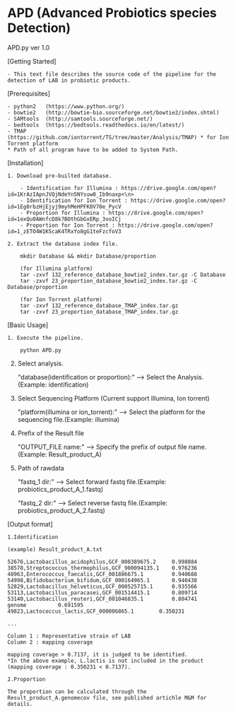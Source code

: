 # APD (Advanced Probiotics species Detection)

APD.py ver 1.0

[Getting Started]

	- This text file describes the source code of the pipeline for the detection of LAB in probiotic products.

[Prerequisites]

	- python2	(https://www.python.org/)
	- bowtie2	(http://bowtie-bio.sourceforge.net/bowtie2/index.shtml)
	- SAMtools	(http://samtools.sourceforge.net/)
	- bedtools	(https://bedtools.readthedocs.io/en/latest/)
	- TMAP  	(https://github.com/iontorrent/TS/tree/master/Analysis/TMAP) * for Ion Torrent platform
	* Path of all program have to be added to System Path.
	
  
[Installation]

	1. Download pre-builted database.
	
		- Identification for Illumina : https://drive.google.com/open?id=1KrAzIApnJVQjNdeYn5NYsuw0_Ib9naxp<\n>
		- Identification for Ion Torrent : https://drive.google.com/open?id=1Eg0rbzHjEjyj9myhMeHPFK0V70e_PycV
		- Proportion for Illumina : https://drive.google.com/open?id=1exQu0AWnfcD8k7BOthGbGxERp_3voICj
		- Proportion for Ion Torrent : https://drive.google.com/open?id=1_zETO4W1KScaK4TRxYo8gG1teFzcfoV3
    
	2. Extract the database index file.
		
		mkdir Database && mkdir Database/proportion
		
		(for Illumina platform)
		tar -zxvf 132_reference_database_bowtie2_index.tar.gz -C Database
		tar -zxvf 23_proportion_database_bowtie2_index.tar.gz -C Database/proportion
		
		(for Ion Torrent platform)
		tar -zxvf 132_reference_database_TMAP_index.tar.gz
		tar -zxvf 23_proportion_database_TMAP_index.tar.gz


[Basic Usage]

	1. Execute the pipeline.
	
		python APD.py
    
  2. Select analysis. 
		
		"database(identification or proportion):" --> Select the Analysis. (Example: identification)
    
  3. Select Sequencing Platform (Current support Illumina, Ion torrent)
		
		"platform(illumina or ion_torrent):" --> Select the platform for the sequencing file.(Example: illumina)
    
  4. Prefix of the Result file
		
		"OUTPUT_FILE name:" --> Specify the prefix of output file name. (Example: Result_product_A)
    
  5. Path of rawdata
		
		"fastq_1 dir:" --> Select forward fastq file.(Example: probiotics_product_A_1.fastq)
		
		"fastq_2 dir:" --> Select reverse fastq file.(Example: probiotics_product_A_2.fastq)


[Output format]
	
	1.Identification
		
	(example) Result_product_A.txt
	
	52676,Lactobacillus_acidophilus,GCF_000389675.2 	0.998884
	38578,Streptococcus_thermophilus,GCF_900094135.1 	0.976236
	48963,Enterococcus_faecalis,GCF_001886675.1 		0.940688
	54998,Bifidobacterium_bifidum,GCF_000164965.1 		0.940438
	52829,Lactobacillus_helveticus,GCF_000525715.1 		0.935566
	53113,Lactobacillus_paracasei,GCF_001514415.1 		0.809714
	53140,Lactobacillus_reuteri,GCF_001046835.1 		0.804741
	genome			0.691595
	49823,Lactococcus_lactis,GCF_000006865.1 		0.350231
	
	...
	
	Column 1 : Representative strain of LAB
	Column 2 : mapping coverage
	
	mapping coverage > 0.7137, it is judged to be identified.
	*In the above example, L.lactis is not included in the product (mapping coverage : 0.350231 < 0.7137).
	
	2.Proportion
	
	The proportion can be calculated through the Result_product_A.genomecov file, see published artichle M&M for details.
